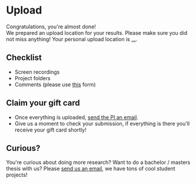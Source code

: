 # Upload

Congratulations, you're almost done!  
We prepared an upload location for your results. Please make sure you did not miss anything!
Your personal upload location is [...](...).

## Checklist

 * Screen recordings
 * Project folders
 * Comments (please use [this](../comments.txt) form)

## Claim your gift card

 * Once everything is uploaded, [send the PI an email](mailto:maximilian.schiedermeier@mail.mcgill.ca).
 * Give us a moment to check your submission, if everything is there you'll receive your gift card shortly!

## Curious?

You're curious about doing more research? Want to do a bachelor / masters thesis with us? Please [send us an email](mailto:maximilian.schiedermeier@mcgill.ca,joerg.kienzle@mcgill.ca), we have tons of cool student projects!

